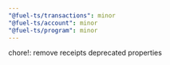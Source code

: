 ```yaml
---
"@fuel-ts/transactions": minor
"@fuel-ts/account": minor
"@fuel-ts/program": minor
---
```


chore!: remove receipts deprecated properties
